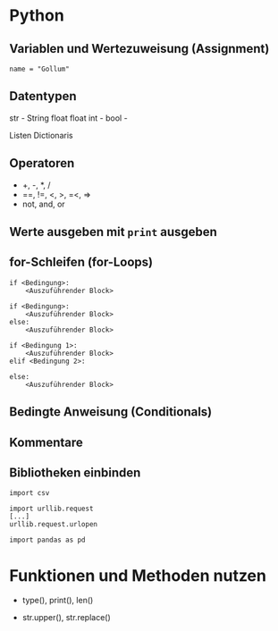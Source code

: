 # Python

## Variablen und Wertezuweisung (Assignment)

```
name = "Gollum"
``` 

## Datentypen

str -  String
float float 
int -
bool -

Listen 
Dictionaris

## Operatoren
- +, -, *, / 
- ==, !=, <, >, =<, =>
- not, and, or


## Werte ausgeben mit `print` ausgeben

## for-Schleifen (for-Loops)

``` 
if <Bedingung>:
    <Auszuführender Block>
``` 


``` 
if <Bedingung>:
    <Auszuführender Block>
else:
    <Auszuführender Block>
``` 


``` 
if <Bedingung 1>:
    <Auszuführender Block>
elif <Bedingung 2>:

else:
    <Auszuführender Block>
``` 


## Bedingte Anweisung (Conditionals)

## Kommentare

## Bibliotheken einbinden

``` 
import csv
```

``` 
import urllib.request
[...]
urllib.request.urlopen

```

``` 
import pandas as pd
``` 

# Funktionen und Methoden nutzen

- type(), print(), len()

- str.upper(), str.replace()
